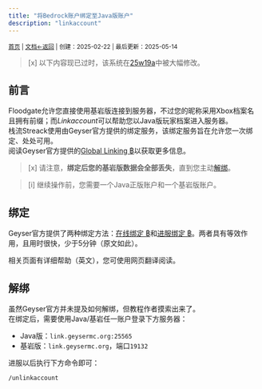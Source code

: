 ```yaml
---
title: "将Bedrock账户绑定至Java版账户"
description: "linkaccount"
---
```

<small id="old_menu"><a href="/Streack/">首页</a> | <a href="/Streack/doc/">文档</a></small><small><a href="/Streack/doc">←返回</a> |
 创建：2025-02-22 | 最后更新：2025-05-14</small><br>

> [x] 以下内容现已过时，该系统在[25w19a](/Streack/doc/updata#25w19a)中被大幅修改。

## 前言

Floodgate允许您直接使用基岩版连接到服务器，不过您的昵称采用Xbox档案名且拥有前缀；而*Linkaccount*可以帮助您以Java版玩家档案进入服务器。<br>
栈流Streack使用由Geyser官方提供的绑定服务，该绑定服务旨在允许您一次绑定、处处可用。<br>
阅读Geyser官方提供的[Global Linking ฿](https://link.geysermc.org/)以获取更多信息。<br>

> [x] 请注意，**绑定后您的基岩版数据会全部丢失**，直到您主动[解绑](#解绑)。

> [i] 继续操作前，您需要一个Java正版账户和一个基岩版账户。

## 绑定
Geyser官方提供了两种绑定方法：[在线绑定 ฿](https://link.geysermc.org/method/online)和[进服绑定 ฿](https://link.geysermc.org/method/server)。两者具有等效作用，且用时很快，少于5分钟（原文如此）。

相关页面有详细帮助（英文），您可使用网页翻译阅读。

## 解绑
虽然Geyser官方并未提及如何解绑，但教程作者摸索出来了。<br>
在绑定后，需要使用Java/基岩任一账户登录下方服务器：

* Java版：`link.geysermc.org:25565`
* 基岩版：`link.geysermc.org`，端口`19132`

进服以后执行下方命令即可：

```text
/unlinkaccount
```

<script src="https://rs.kdxiaoyi.top/res/scripts/js/sober@1.0.6.min.js"></script><script src="https://mc.kdxiaoyi.top/Streack/_page/js/pmd.js"></script><script src="https://rs.kdxiaoyi.top/res/scripts/js/pmd-reRender.min.js"></script>